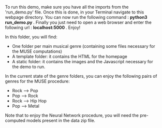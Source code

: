 To run this demo, make sure you have all the imports from the 'run_demo.py' file.
Once this is done, in your Terminal navigate to this webpage directory.
You can now run the following command : <b>python3 run_demo.py </b>.
Finally you just need to open a web browser and enter the following url : <b>localhost:5000 </b>.
Enjoy!


In this folder, you will find:
- One folder per main musical genre (containing some files necessary for the MUSE computations)
- A template folder: it contains the HTML for the homepage
- A static folder: it contains the images and the Javascript necessary for the demo to run.


In the current state of the genre folders, you can enjoy the following pairs of genres for the MUSE procedure:
- Rock --> Pop
- Pop --> Rock
- Rock --> Hip Hop
- Pop --> Metal

Note that to enjoy the Neural Network procedure, you will need the pre-computed models present in the data zip file.
